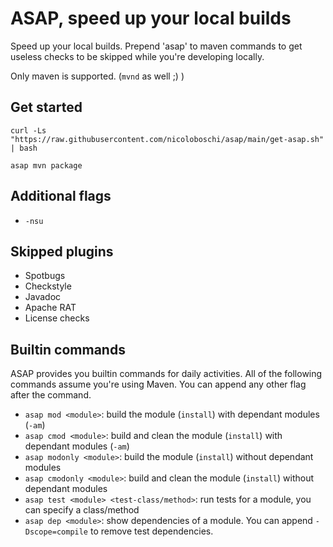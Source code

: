 # ASAP, speed up your local builds

Speed up your local builds.
Prepend 'asap' to maven commands to get useless checks to be skipped while you're developing locally.

Only maven is supported. (`mvnd` as well ;) )

## Get started

```
curl -Ls "https://raw.githubusercontent.com/nicoloboschi/asap/main/get-asap.sh" | bash
```

```
asap mvn package
```

## Additional flags
- `-nsu`

## Skipped plugins
- Spotbugs
- Checkstyle
- Javadoc
- Apache RAT
- License checks


## Builtin commands
ASAP provides you builtin commands for daily activities.
All of the following commands assume you're using Maven.
You can append any other flag after the command.


- `asap mod <module>`: build the module (`install`) with dependant modules (`-am`)
- `asap cmod <module>`: build and clean the module (`install`) with dependant modules (`-am`)
- `asap modonly <module>`: build the module (`install`) without dependant modules
- `asap cmodonly <module>`: build and clean the module (`install`) without dependant modules
- `asap test <module> <test-class/method>`: run tests for a module, you can specify a class/method
- `asap dep <module>`: show dependencies of a module. You can append `-Dscope=compile` to remove test dependencies.